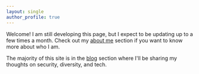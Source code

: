 ```yaml
---
layout: single
author_profile: true
---
```


Welcome! I am still developing this page, but I expect to be updating up to a few times a month. Check out my [about me](/about/) section if you want to know more about who I am. 

The majority of this site is in the [blog](/blog/) section where I'll be sharing my thoughts on security, diversity, and tech.

